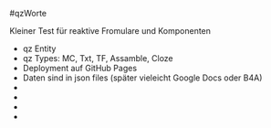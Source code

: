 #qzWorte

Kleiner Test für reaktive Fromulare und Komponenten

- qz Entity
- qz Types: MC, Txt, TF, Assamble, Cloze
- Deployment auf GitHub Pages
- Daten sind in json files (später vieleicht Google Docs oder B4A)
-
-
-
-
